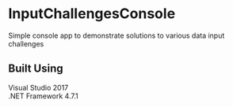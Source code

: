 # InputChallengesConsole
Simple console app to demonstrate solutions to various data input challenges 

## Built Using
Visual Studio 2017  
.NET Framework 4.7.1
